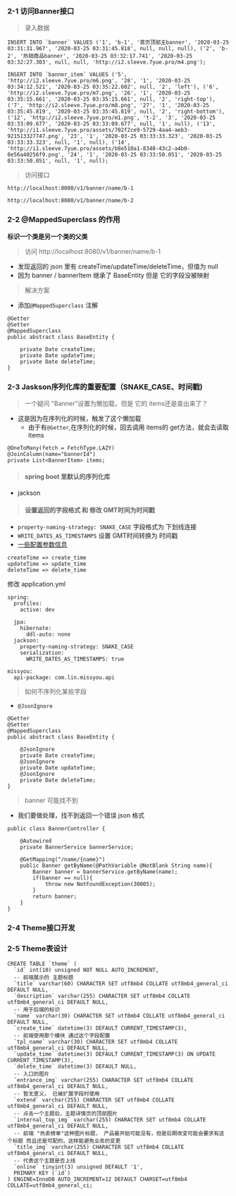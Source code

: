 ### 2-1 访问Banner接口

> 录入数据

```
INSERT INTO `banner` VALUES ('1', 'b-1', '首页顶部主banner', '2020-03-25 03:31:31.967', '2020-03-25 03:31:45.818', null, null, null), ('2', 'b-2', '热销商品banner', '2020-03-25 03:32:17.741', '2020-03-25 03:32:27.303', null, null, 'http://i2.sleeve.7yue.pro/m4.png');

INSERT INTO `banner_item` VALUES ('5', 'http://i2.sleeve.7yue.pro/m6.png', '28', '1', '2020-03-25 03:34:12.521', '2020-03-25 03:35:22.602', null, '2', 'left'), ('6', 'http://i2.sleeve.7yue.pro/m7.png', '26', '1', '2020-03-25 03:35:15.661', '2020-03-25 03:35:15.661', null, '2', 'right-top'), ('7', 'http://i2.sleeve.7yue.pro/m8.png', '27', '1', '2020-03-25 03:35:45.819', '2020-03-25 03:35:45.819', null, '2', 'right-bottom'), ('12', 'http://i2.sleeve.7yue.pro/m1.png', 't-2', '3', '2020-03-25 03:33:09.677', '2020-03-25 03:33:09.677', null, '1', null), ('13', 'http://i1.sleeve.7yue.pro/assets/702f2ce9-5729-4aa4-aeb3-921513327747.png', '23', '1', '2020-03-25 03:33:33.323', '2020-03-25 03:33:33.323', null, '1', null), ('14', 'http://i1.sleeve.7yue.pro/assets/b8e510a1-8340-43c2-a4b0-0e56a40256f9.png', '24', '1', '2020-03-25 03:33:50.051', '2020-03-25 03:33:50.051', null, '1', null);
```

> 访问接口

```
http://localhost:8080/v1/banner/name/b-1

http://localhost:8080/v1/banner/name/b-2
```

### 2-2 @MappedSuperclass 的作用

**标识一个类是另一个类的父类**

> 访问 http://localhost:8080/v1/banner/name/b-1

- 发现返回的 json 里有 createTime/updateTime/deleteTime，但值为 null
- 因为 banner / bannerItem 继承了 BaseEntity 但是 它的字段没被映射

> 解决方案

- 添加`@MappedSuperclass` 注解

```
@Getter
@Setter
@MappedSuperclass
public abstract class BaseEntity {

    private Date createTime;
    private Date updateTime;
    private Date deleteTime;
}
```

### 2-3 Jaskson序列化库的重要配置（SNAKE_CASE、时间戳)

> 一个疑问 "Banner"设置为懒加载，但是 它的 items还是查出来了？

- 这是因为在序列化的时候，触发了这个懒加载
    - 由于有`@Getter`,在序列化的时候，回去调用 items的 get方法，就会去读取 items

```
@OneToMany(fetch = FetchType.LAZY)
@JoinColumn(name="bannerId")
private List<BannerItem> items;
```

> #### spring boot 里默认的序列化库

- jackson 

> #### 设置返回的字段格式 和 修改 GMT时间为时间戳

- `property-naming-strategy: SNAKE_CASE` 字段格式为 下划线连接
- `WRITE_DATES_AS_TIMESTAMPS` 设置 GMT时间转换为 时间戳
- [一些配置参数信息](https://my.oschina.net/u/2474629/blog/3126804)

```
createTime => create_time
updateTime => update_time
deleteTime => delete_time
```

修改 application.yml

```
spring:
  profiles:
    active: dev

  jpa:
    hibernate:
      ddl-auto: none
  jackson:
    property-naming-strategy: SNAKE_CASE
    serialization:
      WRITE_DATES_AS_TIMESTAMPS: true

missyou:
  api-package: com.lin.missyou.api
```

> 如何不序列化某些字段

- `@JsonIgnore`

```
@Getter
@Setter
@MappedSuperclass
public abstract class BaseEntity {

    @JsonIgnore
    private Date createTime;
    @JsonIgnore
    private Date updateTime;
    @JsonIgnore
    private Date deleteTime;
}
```

> banner 可能找不到

- 我们要做处理，找不到返回一个错误 json 格式

```
public class BannerController {

    @Autowired
    private BannerService bannerService;

    @GetMapping("/name/{name}")
    public Banner getByName(@PathVariable @NotBlank String name){
        Banner banner = bannerService.getByName(name);
        if(banner == null){
            throw new NotFoundException(30005);
        }
        return banner;
    }
}
```

### 2-4 Theme接口开发

### 2-5 Theme表设计

```
CREATE TABLE `theme` (
  `id` int(10) unsigned NOT NULL AUTO_INCREMENT,
  -- 前端展示的 主题标题
  `title` varchar(60) CHARACTER SET utf8mb4 COLLATE utf8mb4_general_ci DEFAULT NULL,
  `description` varchar(255) CHARACTER SET utf8mb4 COLLATE utf8mb4_general_ci DEFAULT NULL,
  -- 用于后端的标识
  `name` varchar(30) CHARACTER SET utf8mb4 COLLATE utf8mb4_general_ci DEFAULT NULL,
  `create_time` datetime(3) DEFAULT CURRENT_TIMESTAMP(3),
  -- 前端使用那个模块 通过这个字段配置
  `tpl_name` varchar(30) CHARACTER SET utf8mb4 COLLATE utf8mb4_general_ci DEFAULT NULL,
  `update_time` datetime(3) DEFAULT CURRENT_TIMESTAMP(3) ON UPDATE CURRENT_TIMESTAMP(3),
  `delete_time` datetime(3) DEFAULT NULL,
  -- 入口的图片
  `entrance_img` varchar(255) CHARACTER SET utf8mb4 COLLATE utf8mb4_general_ci DEFAULT NULL,
  -- 暂无意义， 已被扩展字段时使用
  `extend` varchar(255) CHARACTER SET utf8mb4 COLLATE utf8mb4_general_ci DEFAULT NULL,
  -- 点击一个主题后，主题详情页的顶部图片
  `internal_top_img` varchar(255) CHARACTER SET utf8mb4 COLLATE utf8mb4_general_ci DEFAULT NULL,
  -- 前端 "热卖榜单"这种图片标题， 产品最开始可能没有，但是后期改变可能会要求有这个标题 而且还是可配的，这样能避免业务的变更
  `title_img` varchar(255) CHARACTER SET utf8mb4 COLLATE utf8mb4_general_ci DEFAULT NULL,
  -- 代表这个主题是否上线
  `online` tinyint(3) unsigned DEFAULT '1',
  PRIMARY KEY (`id`)
) ENGINE=InnoDB AUTO_INCREMENT=12 DEFAULT CHARSET=utf8mb4 COLLATE=utf8mb4_general_ci;
```






